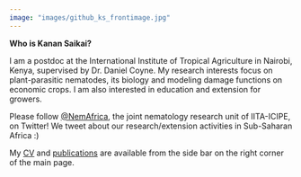 ```yaml
---
image: "images/github_ks_frontimage.jpg"
---
```


**Who is Kanan Saikai?**

I am a postdoc at the International Institute of Tropical Agriculture in Nairobi, Kenya, supervised by Dr. Daniel Coyne.
My research interests focus on plant-parasitic nematodes, its biology and modeling damage functions on economic crops. I am also interested in education and extension for growers.

Please follow [@NemAfrica](https://twitter.com/NemAfrica), the joint nematology research unit of IITA-ICIPE, on Twitter!
We tweet about our research/extension activities in Sub-Saharan Africa :)

My [CV](./cv/) and [publications](./publication/) are available from the side bar on the right corner of the main page.
 
